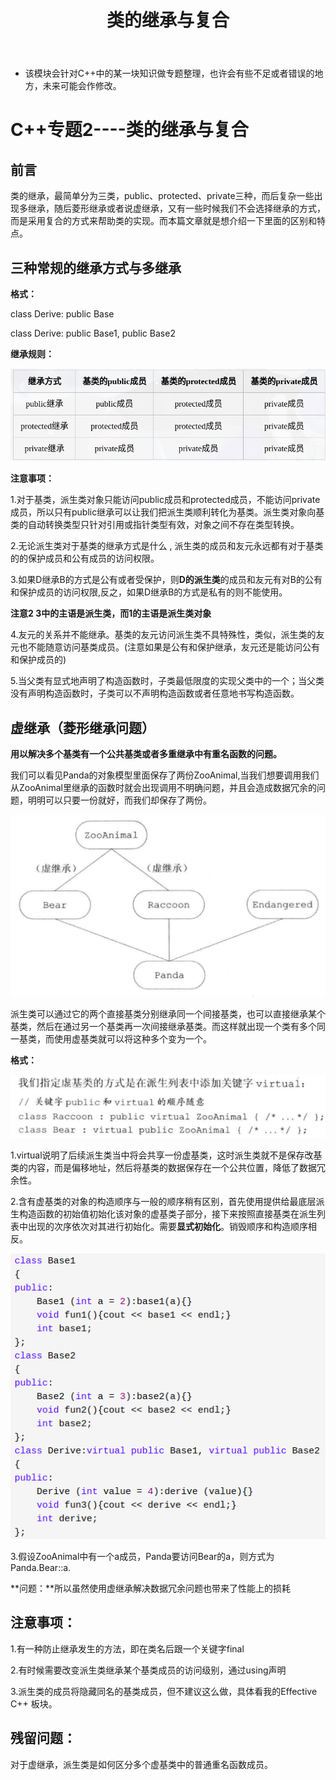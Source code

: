 ﻿---
layout: post
title:  "类的继承与复合"
data: 星期三, 12. 二月 2020 03:44下午 
categories: C++
tags: 专题
---
* 该模块会针对C++中的某一块知识做专题整理，也许会有些不足或者错误的地方，未来可能会作修改。

# C++专题2----类的继承与复合

## 前言
类的继承，最简单分为三类，public、protected、private三种，而后复杂一些出现多继承，随后菱形继承或者说虚继承，又有一些时候我们不会选择继承的方式，而是采用复合的方式来帮助类的实现。而本篇文章就是想介绍一下里面的区别和特点。

## 三种常规的继承方式与多继承
**格式：**

class Derive: public Base

class Derive: public Base1, public Base2 

**继承规则：**

![](https://github.com/LLLibra/LLLibra.github.io/raw/master/_posts/imgs/20200212-161639.png)

**注意事项：**

1.对于基类，派生类对象只能访问public成员和protected成员，不能访问private成员，所以只有public继承可以让我们把派生类顺利转化为基类。派生类对象向基类的自动转换类型只针对引用或指针类型有效，对象之间不存在类型转换。

2.无论派生类对于基类的继承方式是什么 , 派生类的成员和友元永远都有对于基类的的保护成员和公有成员的访问权限。

3.如果D继承B的方式是公有或者受保护，则**D的派生类**的成员和友元有对B的公有和保护成员的访问权限,反之，如果D继承B的方式是私有的则不能使用。

**注意2 3中的主语是派生类，而1的主语是派生类对象**

4.友元的关系并不能继承。基类的友元访问派生类不具特殊性，类似，派生类的友元也不能随意访问基类成员。(注意如果是公有和保护继承，友元还是能访问公有和保护成员的)

5.当父类有显式地声明了构造函数时，子类最低限度的实现父类中的一个；当父类没有声明构造函数时，子类可以不声明构造函数或者任意地书写构造函数。

## 虚继承（菱形继承问题）
**用以解决多个基类有一个公共基类或者多重继承中有重名函数的问题。**
 
 我们可以看见Panda的对象模型里面保存了两份ZooAnimal,当我们想要调用我们从ZooAnimal里继承的函数时就会出现调用不明确问题，并且会造成数据冗余的问题，明明可以只要一份就好，而我们却保存了两份。

![](https://github.com/LLLibra/LLLibra.github.io/raw/master/_posts/imgs/20200212-163439.png)

派生类可以通过它的两个直接基类分别继承同一个间接基类，也可以直接继承某个基类，然后在通过另一个基类再一次间接继承基类。而这样就出现一个类有多个同一基类，而使用虚基类就可以将这种多个变为一个。

**格式：**

![](https://github.com/LLLibra/LLLibra.github.io/raw/master/_posts/imgs/20200212-163302.png)



1.virtual说明了后续派生类当中将会共享一份虚基类，这时派生类就不是保存改基类的内容，而是偏移地址，然后将基类的数据保存在一个公共位置，降低了数据冗余性。

2.含有虚基类的对象的构造顺序与一般的顺序稍有区别，首先使用提供给最底层派生构造函数的初始值初始化该对象的虚基类子部分，接下来按照直接基类在派生列表中出现的次序依次对其进行初始化。需要**显式初始化**。销毁顺序和构造顺序相反。



![](https://github.com/LLLibra/LLLibra.github.io/raw/master/_posts/imgs/20200212-170533.png)

3.假设ZooAnimal中有一个a成员，Panda要访问Bear的a，则方式为Panda.Bear::a.

**问题：**所以虽然使用虚继承解决数据冗余问题也带来了性能上的损耗

## 注意事项：
1.有一种防止继承发生的方法，即在类名后跟一个关键字final

2.有时候需要改变派生类继承某个基类成员的访问级别，通过using声明

3.派生类的成员将隐藏同名的基类成员，但不建议这么做，具体看我的Effective C++ 板块。

## 残留问题：
对于虚继承，派生类是如何区分多个虚基类中的普通重名函数成员。







